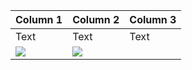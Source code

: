 

| Column 1 | Column 2 | Column 3 |
| -------- | -------- | -------- |
| Text     | Text     | Text     |
|![](https://s3-ap-northeast-1.amazonaws.com/g0v-hackmd-images/uploads/upload_9c387d118a812bcacb7ec58928fa9759.png)|![](https://s3-ap-northeast-1.amazonaws.com/g0v-hackmd-images/uploads/upload_7916fbf2b822cb6ddc8dfd49be01deab.png)


